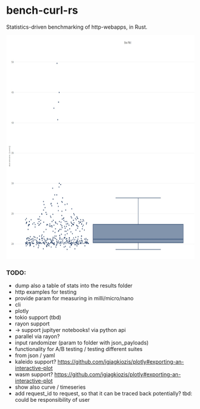 # bench-curl-rs

Statistics-driven benchmarking of http-webapps, in Rust.

<img src="./examples/box_plot.jpg" width="700" height="600" />


### TODO:
* dump also a table of stats into the results folder
* http examples for testing
* provide param for measuring in milli/micro/nano
* cli
* plotly
* tokio support (tbd)
* rayon support
* -> support jupityer notebooks! via python api
* parallel via rayon?
* input randomizer (param to folder with json_payloads)
* functionality for A/B testing / testing different suites
* from json / yaml
* kaleido support? https://github.com/igiagkiozis/plotly#exporting-an-interactive-plot
* wasm support? https://github.com/igiagkiozis/plotly#exporting-an-interactive-plot
* show also curve / timeseries
* add request_id to request, so that it can be traced back potentially? tbd: could be responsibility of user
